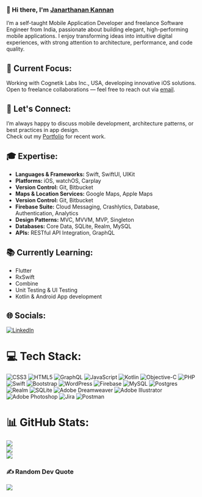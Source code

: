 ### 👋 Hi there, I'm <a href="https://tjana17.github.io/portfolio/" target="_blank">Janarthanan Kannan</a>

I’m a self-taught Mobile Application Developer and freelance Software Engineer from India, passionate about building elegant, high-performing mobile applications. I enjoy transforming ideas into intuitive digital experiences, with strong attention to architecture, performance, and code quality.


## 🔭 Current Focus:
Working with Cognetik Labs Inc., USA, developing innovative iOS solutions.<br/>
Open to freelance collaborations — feel free to reach out via <a href="mailto:tjana17@gmail.com">email</a>.

## 💬 Let's Connect:
I’m always happy to discuss mobile development, architecture patterns, or best practices in app design.<br/>
Check out my <a href="https://tjana17.github.io/portfolio/" target="_blank">Portfolio</a> for recent work.


<!--
**tjana17/tjana17** is a ✨ _special_ ✨ repository because its `README.md` (this file) appears on your GitHub profile.

Here are some ideas to get you started:

- 🔭 I’m currently working on ...
- 🌱 I’m currently learning ...
- 👯 I’m looking to collaborate on ...
- 🤔 I’m looking for help with ...
- 💬 Ask me about ...
- 📫 How to reach me: ...
- 😄 Pronouns: ...
- ⚡ Fun fact: ...
-->

## 🎓 Expertise:
<ul>
  <li><strong>Languages & Frameworks:</strong> Swift, SwiftUI, UIKit</li>
  <li><strong>Platforms:</strong> iOS, watchOS, Carplay</li>
  <li><strong>Version Control:</strong> Git, Bitbucket</li>
  <li><strong>Maps & Location Services:</strong> Google Maps, Apple Maps</li>
  <li><strong>Version Control:</strong> Git, Bitbucket</li>
  <li><strong>Firebase Suite:</strong> Cloud Messaging, Crashlytics, Database, Authentication, Analytics</li>
  <li><strong>Design Patterns:</strong> MVC, MVVM, MVP, Singleton</li>
  <li><strong>Databases:</strong> Core Data, SQLite, Realm, MySQL</li>
  <li><strong>APIs:</strong> RESTful API Integration, GraphQL</li>
</ul>

## 📚 Currently Learning:
<ul>
  <li class="task-list-item">Flutter</li>
  <li>RxSwift</li>
  <li>Combine</li>
  <li>Unit Testing & UI Testing</li>
  <li>Kotlin & Android App development</li>
</ul>

## 🌐 Socials:
[![LinkedIn](https://img.shields.io/badge/LinkedIn-%230077B5.svg?logo=linkedin&logoColor=white)](https://linkedin.com/in/https://www.linkedin.com/in/janarthanan-kannan ) 

# 💻 Tech Stack:
![CSS3](https://img.shields.io/badge/css3-%231572B6.svg?style=for-the-badge&logo=css3&logoColor=white) ![HTML5](https://img.shields.io/badge/html5-%23E34F26.svg?style=for-the-badge&logo=html5&logoColor=white) ![GraphQL](https://img.shields.io/badge/-GraphQL-E10098?style=for-the-badge&logo=graphql&logoColor=white) ![JavaScript](https://img.shields.io/badge/javascript-%23323330.svg?style=for-the-badge&logo=javascript&logoColor=%23F7DF1E) ![Kotlin](https://img.shields.io/badge/kotlin-%237F52FF.svg?style=for-the-badge&logo=kotlin&logoColor=white) ![Objective-C](https://img.shields.io/badge/OBJECTIVE--C-%233A95E3.svg?style=for-the-badge&logo=apple&logoColor=white) ![PHP](https://img.shields.io/badge/php-%23777BB4.svg?style=for-the-badge&logo=php&logoColor=white) ![Swift](https://img.shields.io/badge/swift-F54A2A?style=for-the-badge&logo=swift&logoColor=white) ![Bootstrap](https://img.shields.io/badge/bootstrap-%238511FA.svg?style=for-the-badge&logo=bootstrap&logoColor=white) ![WordPress](https://img.shields.io/badge/WordPress-%23117AC9.svg?style=for-the-badge&logo=WordPress&logoColor=white) ![Firebase](https://img.shields.io/badge/Firebase-039BE5?style=for-the-badge&logo=Firebase&logoColor=white) ![MySQL](https://img.shields.io/badge/mysql-%2300000f.svg?style=for-the-badge&logo=mysql&logoColor=white) ![Postgres](https://img.shields.io/badge/postgres-%23316192.svg?style=for-the-badge&logo=postgresql&logoColor=white) ![Realm](https://img.shields.io/badge/Realm-39477F?style=for-the-badge&logo=realm&logoColor=white) ![SQLite](https://img.shields.io/badge/sqlite-%2307405e.svg?style=for-the-badge&logo=sqlite&logoColor=white) ![Adobe Dreamweaver](https://img.shields.io/badge/Adobe%20Dreamweaver-FF61F6.svg?style=for-the-badge&logo=Adobe%20Dreamweaver&logoColor=white) ![Adobe Illustrator](https://img.shields.io/badge/adobe%20illustrator-%23FF9A00.svg?style=for-the-badge&logo=adobe%20illustrator&logoColor=white) ![Adobe Photoshop](https://img.shields.io/badge/adobe%20photoshop-%2331A8FF.svg?style=for-the-badge&logo=adobe%20photoshop&logoColor=white) ![Jira](https://img.shields.io/badge/jira-%230A0FFF.svg?style=for-the-badge&logo=jira&logoColor=white) ![Postman](https://img.shields.io/badge/Postman-FF6C37?style=for-the-badge&logo=postman&logoColor=white)
# 📊 GitHub Stats:
![](https://github-readme-stats.vercel.app/api?username=tjana17&theme=dark&hide_border=false&include_all_commits=true&count_private=true)<br/>
![](https://github-readme-streak-stats.herokuapp.com/?user=tjana17&theme=dark&hide_border=false)<br/>
![](https://github-readme-stats.vercel.app/api/top-langs/?username=tjana17&theme=dark&hide_border=false&include_all_commits=true&count_private=true&layout=compact)

### ✍️ Random Dev Quote
![](https://quotes-github-readme.vercel.app/api?type=horizontal&theme=radical)
